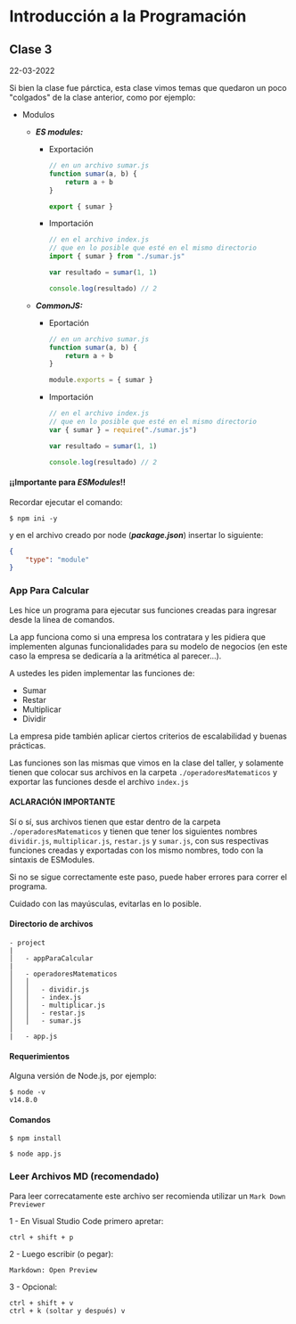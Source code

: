 # Introducción a la Programación

## Clase 3

22-03-2022

Si bien la clase fue párctica, esta clase vimos temas que quedaron un poco "colgados" de la clase anterior, como por ejemplo:

-   Modulos

    -   **_ES modules:_**

        -   Exportación

            ```js
            // en un archivo sumar.js
            function sumar(a, b) {
            	return a + b
            }

            export { sumar }
            ```

        -   Importación

            ```js
            // en el archivo index.js
            // que en lo posible que esté en el mismo directorio
            import { sumar } from "./sumar.js"

            var resultado = sumar(1, 1)

            console.log(resultado) // 2
            ```

    -   **_CommonJS:_**

        -   Eportación

            ```js
            // en un archivo sumar.js
            function sumar(a, b) {
            	return a + b
            }

            module.exports = { sumar }
            ```

        -   Importación

            ```js
            // en el archivo index.js
            // que en lo posible que esté en el mismo directorio
            var { sumar } = require("./sumar.js")

            var resultado = sumar(1, 1)

            console.log(resultado) // 2
            ```

#### ¡¡**Importante** para **_ESModules_**!!

Recordar ejecutar el comando:

    $ npm ini -y

y en el archivo creado por node (**_package.json_**) insertar lo siguiente:

```json
{
	"type": "module"
}
```

### App Para Calcular

Les hice un programa para ejecutar sus funciones creadas para ingresar desde la línea de comandos.

La app funciona como si una empresa los contratara y les pidiera que implementen algunas funcionalidades para su modelo de negocios (en este caso la empresa se dedicaría a la aritmética al parecer...).

A ustedes les piden implementar las funciones de:

-   Sumar
-   Restar
-   Multiplicar
-   Dividir

La empresa pide también aplicar ciertos criterios de escalabilidad y buenas prácticas.

Las funciones son las mismas que vimos en la clase del taller, y solamente tienen que colocar sus archivos en la carpeta `./operadoresMatematicos` y exportar las funciones desde el archivo `index.js`

#### **ACLARACIÓN IMPORTANTE**

Sí o sí, sus archivos tienen que estar dentro de la carpeta `./operadoresMatematicos` y tienen que tener los siguientes nombres `dividir.js`, `multiplicar.js`, `restar.js` y `sumar.js`, con sus respectivas funciones creadas y exportadas con los mismo nombres, todo con la sintaxis de ESModules.

Si no se sigue correctamente este paso, puede haber errores para correr el programa.

Cuidado con las mayúsculas, evitarlas en lo posible.

#### Directorio de archivos

```
- project
|
│   - appParaCalcular
|
│   - operadoresMatematicos
│   │
│   │   - dividir.js
│   │   - index.js
│   │   - multiplicar.js
│   │   - restar.js
│   │   - sumar.js
│
|   - app.js
```

#### Requerimientos

Alguna versión de Node.js, por ejemplo:

    $ node -v
    v14.8.0

#### Comandos

    $ npm install

    $ node app.js

### Leer Archivos MD (recomendado)

Para leer correcatamente este archivo ser recomienda utilizar un `Mark Down Previewer`

1 - En Visual Studio Code primero apretar:

    ctrl + shift + p

2 - Luego escribir (o pegar):

    Markdown: Open Preview

3 - Opcional:

    ctrl + shift + v
    ctrl + k (soltar y después) v
